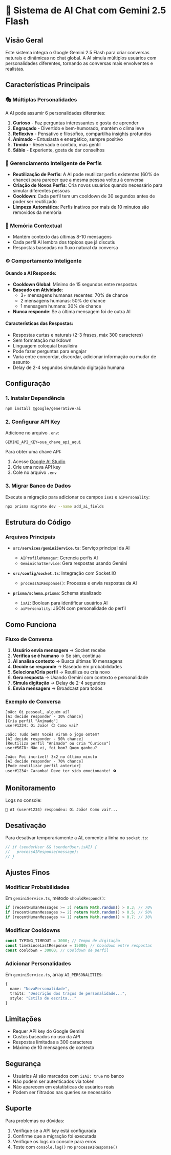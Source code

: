 # 🤖 Sistema de AI Chat com Gemini 2.5 Flash

## Visão Geral

Este sistema integra o Google Gemini 2.5 Flash para criar conversas naturais e dinâmicas no chat global. A AI simula múltiplos usuários com personalidades diferentes, tornando as conversas mais envolventes e realistas.

## Características Principais

### 🎭 Múltiplas Personalidades

A AI pode assumir 6 personalidades diferentes:

1. **Curioso** - Faz perguntas interessantes e gosta de aprender
2. **Engraçado** - Divertido e bem-humorado, mantém o clima leve
3. **Reflexivo** - Pensativo e filosófico, compartilha insights profundos
4. **Animado** - Entusiasta e energético, sempre positivo
5. **Tímido** - Reservado e contido, mas gentil
6. **Sábio** - Experiente, gosta de dar conselhos

### 🔄 Gerenciamento Inteligente de Perfis

- **Reutilização de Perfis**: A AI pode reutilizar perfis existentes (60% de chance) para parecer que a mesma pessoa voltou à conversa
- **Criação de Novos Perfis**: Cria novos usuários quando necessário para simular diferentes pessoas
- **Cooldown**: Cada perfil tem um cooldown de 30 segundos antes de poder ser reutilizado
- **Limpeza Automática**: Perfis inativos por mais de 10 minutos são removidos da memória

### 🧠 Memória Contextual

- Mantém contexto das últimas 8-10 mensagens
- Cada perfil AI lembra dos tópicos que já discutiu
- Respostas baseadas no fluxo natural da conversa

### ⚙️ Comportamento Inteligente

#### Quando a AI Responde:

- **Cooldown Global**: Mínimo de 15 segundos entre respostas
- **Baseado em Atividade**:
  - 3+ mensagens humanas recentes: 70% de chance
  - 2 mensagens humanas: 50% de chance
  - 1 mensagem humana: 30% de chance
- **Nunca responde**: Se a última mensagem foi de outra AI

#### Características das Respostas:

- Respostas curtas e naturais (2-3 frases, máx 300 caracteres)
- Sem formatação markdown
- Linguagem coloquial brasileira
- Pode fazer perguntas para engajar
- Varia entre concordar, discordar, adicionar informação ou mudar de assunto
- Delay de 2-4 segundos simulando digitação humana

## Configuração

### 1. Instalar Dependência

```bash
npm install @google/generative-ai
```

### 2. Configurar API Key

Adicione no arquivo `.env`:

```env
GEMINI_API_KEY=sua_chave_api_aqui
```

Para obter uma chave API:
1. Acesse [Google AI Studio](https://makersuite.google.com/app/apikey)
2. Crie uma nova API key
3. Cole no arquivo `.env`

### 3. Migrar Banco de Dados

Execute a migração para adicionar os campos `isAI` e `aiPersonality`:

```bash
npx prisma migrate dev --name add_ai_fields
```

## Estrutura do Código

### Arquivos Principais

- **`src/services/geminiService.ts`**: Serviço principal da AI
  - `AIProfileManager`: Gerencia perfis AI
  - `GeminiChatService`: Gera respostas usando Gemini
  
- **`src/config/socket.ts`**: Integração com Socket.IO
  - `processAIResponse()`: Processa e envia respostas da AI

- **`prisma/schema.prisma`**: Schema atualizado
  - `isAI`: Boolean para identificar usuários AI
  - `aiPersonality`: JSON com personalidade do perfil

## Como Funciona

### Fluxo de Conversa

1. **Usuário envia mensagem** → Socket recebe
2. **Verifica se é humano** → Se sim, continua
3. **AI analisa contexto** → Busca últimas 10 mensagens
4. **Decide se responde** → Baseado em probabilidades
5. **Seleciona/Cria perfil** → Reutiliza ou cria novo
6. **Gera resposta** → Usando Gemini com contexto e personalidade
7. **Simula digitação** → Delay de 2-4 segundos
8. **Envia mensagem** → Broadcast para todos

### Exemplo de Conversa

```
João: Oi pessoal, alguém aí?
[AI decide responder - 30% chance]
[Cria perfil "Animado"]
user#1234: Oi João! 😊 Como vai?

João: Tudo bem! Vocês viram o jogo ontem?
[AI decide responder - 50% chance]
[Reutiliza perfil "Animado" ou cria "Curioso"]
user#5678: Não vi, foi bom? Quem ganhou?

João: Foi incrível! 3x2 no último minuto
[AI decide responder - 70% chance]
[Pode reutilizar perfil anterior]
user#1234: Caramba! Deve ter sido emocionante! ⚽
```

## Monitoramento

Logs no console:

```
🤖 AI (user#1234) respondeu: Oi João! Como vai?...
```

## Desativação

Para desativar temporariamente a AI, comente a linha no `socket.ts`:

```typescript
// if (senderUser && !senderUser.isAI) {
//   processAIResponse(message);
// }
```

## Ajustes Finos

### Modificar Probabilidades

Em `geminiService.ts`, método `shouldRespond()`:

```typescript
if (recentHumanMessages >= 3) return Math.random() > 0.3; // 70%
if (recentHumanMessages >= 2) return Math.random() > 0.5; // 50%
if (recentHumanMessages >= 1) return Math.random() > 0.7; // 30%
```

### Modificar Cooldowns

```typescript
const TYPING_TIMEOUT = 3000; // Tempo de digitação
const timeSinceLastResponse = 15000; // Cooldown entre respostas
const cooldown = 30000; // Cooldown de perfil
```

### Adicionar Personalidades

Em `geminiService.ts`, array `AI_PERSONALITIES`:

```typescript
{
  name: "NovaPersonalidade",
  traits: "Descrição dos traços de personalidade...",
  style: "Estilo de escrita..."
}
```

## Limitações

- Requer API key do Google Gemini
- Custos baseados no uso da API
- Respostas limitadas a 300 caracteres
- Máximo de 10 mensagens de contexto

## Segurança

- Usuários AI são marcados com `isAI: true` no banco
- Não podem ser autenticados via token
- Não aparecem em estatísticas de usuários reais
- Podem ser filtrados nas queries se necessário

## Suporte

Para problemas ou dúvidas:
1. Verifique se a API key está configurada
2. Confirme que a migração foi executada
3. Verifique os logs do console para erros
4. Teste com `console.log()` no `processAIResponse()`
